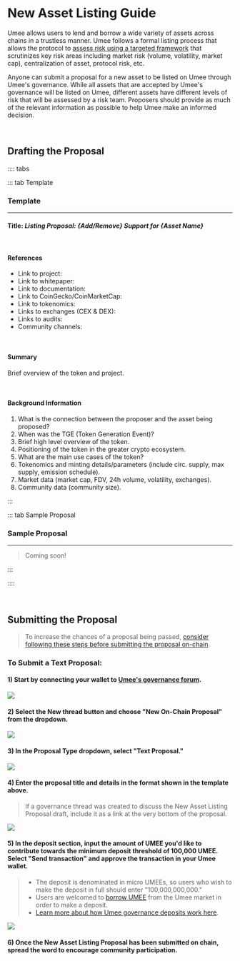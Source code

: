 # New Asset Listing Guide

Umee allows users to lend and borrow a wide variety of assets across chains in a trustless manner. Umee follows a formal listing process that allows the protocol to [assess risk using a targeted framework](/governance/asset-listing/risk-assessment-methodology) that scrutinizes key risk areas including market risk (volume, volatility, market cap), centralization of asset, protocol risk, etc. 

Anyone can submit a proposal for a new asset to be listed on Umee through Umee's governance. While all assets that are accepted by Umee's governance will be listed on Umee, different assets have different levels of risk that will be assessed by a risk team. Proposers should provide as much of the relevant information as possible to help Umee make an informed decision. 

<br>

## Drafting the Proposal

:::: tabs

::: tab Template

### Template

****

#### Title: _Listing Proposal: {Add/Remove} Support for {Asset Name}_

<br>

#### References

- Link to project: 
- Link to whitepaper: 
- Link to documentation: 
- Link to CoinGecko/CoinMarketCap:
- Link to tokenomics:
- Links to exchanges (CEX & DEX): 
- Links to audits: 
- Community channels:

<br>

#### Summary
Brief overview of the token and project. 

<br>

#### Background Information

1. What is the connection between the proposer and the asset being proposed?
2. When was the TGE (Token Generation Event)?
3. Brief high level overview of the token.
4. Positioning of the token in the greater crypto ecosystem. 
5. What are the main use cases of the token?
6. Tokenomics and minting details/parameters (include circ. supply, max supply, emission schedule).
7. Market data (market cap, FDV, 24h volume, volatility, exchanges).
8. Community data (community size).

:::

::: tab Sample Proposal

### Sample Proposal

****

> Coming soon!

:::

::::

<br>

## Submitting the Proposal

> To increase the chances of a proposal being passed, [consider following these steps before submitting the proposal on-chain](/users/governance/creating-proposal).

### To Submit a Text Proposal:

#### 1) Start by connecting your wallet to [Umee's governance forum](https://gov.umee.cc/).

![](/bg/select-login.png)

#### 2) Select the New thread button and choose "New On-Chain Proposal" from the dropdown.

![](/bg/new-proposal.png)

#### 3) In the Proposal Type dropdown, select "Text Proposal."

![](/bg/text-proposal.png)

#### 4) Enter the proposal title and details in the format shown in the template above.

> If a governance thread was created to discuss the New Asset Listing Proposal draft, include it as a link at the very bottom of the proposal.

![](/bg/add-title-details.png)

#### 5) In the deposit section, input the amount of UMEE you'd like to contribute towards the minimum deposit threshold of 100,000 UMEE. Select "Send transaction" and approve the transaction in your Umee wallet.

> - The deposit is denominated in micro UMEEs, so users who wish to make the deposit in full should enter "100,000,000,000." 
> - Users are welcomed to [borrow UMEE](/users/using-the-web-app/borrow-repay) from the Umee market in order to make a deposit.
> - [Learn more about how Umee governance deposits work here](/governance/governance-overview/how-it-works).

![](/bg/input-deposit-amount.png)

#### 6) Once the New Asset Listing Proposal has been submitted on chain, spread the word to encourage community participation.